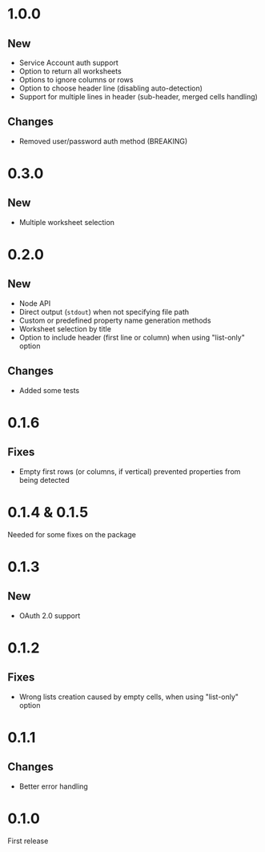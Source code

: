 # 1.0.0
## New
- Service Account auth support
- Option to return all worksheets
- Options to ignore columns or rows
- Option to choose header line (disabling auto-detection)
- Support for multiple lines in header (sub-header, merged cells handling)

## Changes
- Removed user/password auth method (BREAKING)

# 0.3.0
## New
- Multiple worksheet selection

# 0.2.0
## New
- Node API
- Direct output (`stdout`) when not specifying file path
- Custom or predefined property name generation methods
- Worksheet selection by title
- Option to include header (first line or column) when using "list-only" option

## Changes
- Added some tests

# 0.1.6
## Fixes
- Empty first rows (or columns, if vertical) prevented properties from being detected

# 0.1.4 & 0.1.5
Needed for some fixes on the package

# 0.1.3
## New
- OAuth 2.0 support

# 0.1.2
## Fixes
- Wrong lists creation caused by empty cells, when using "list-only" option

# 0.1.1
## Changes
- Better error handling

# 0.1.0
First release
